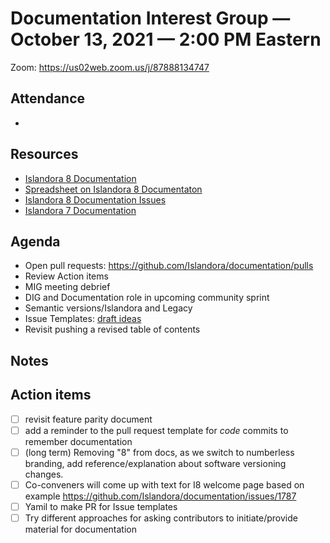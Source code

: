 # Documentation Interest Group — October 13, 2021 — 2:00 PM Eastern

Zoom:  https://us02web.zoom.us/j/87888134747

## Attendance
* 
  
## Resources
* [Islandora 8 Documentation](https://islandora.github.io/documentation/)
* [Spreadsheet on Islandora 8 Documentaton](https://docs.google.com/spreadsheets/d/1E-kRw9xE60CKK0qL1-phzeVKjEZu3qBKZ9d3LH1hDEE/edit?usp=sharing)
* [Islandora 8 Documentation Issues](https://github.com/Islandora/documentation/labels/documentation)
* [Islandora 7 Documentation](https://wiki.lyrasis.org/display/ISLANDORA/Start)

## Agenda
- Open pull requests: https://github.com/Islandora/documentation/pulls
- Review Action items
- MIG meeting debrief
- DIG and Documentation role in upcoming community sprint
- Semantic versions/Islandora and Legacy 
- Issue Templates: [draft ideas](https://docs.google.com/document/d/1dF0yL9_lRsaX14Mb2nsMzZXUIbSPMmFITGH8KP_Zcxk/edit#)
- Revisit pushing a revised table of contents


## Notes




## Action items
* [ ] revisit feature parity document
* [ ] add a reminder to the pull request template for _code_ commits to remember documentation
* [ ] (long term) Removing "8" from docs, as we switch to numberless branding, add reference/explanation about software versioning changes.
* [ ] Co-conveners will come up with text for I8 welcome page based on example https://github.com/Islandora/documentation/issues/1787
* [ ] Yamil to make PR for Issue templates
* [ ] Try different approaches for asking contributors to initiate/provide material for documentation
